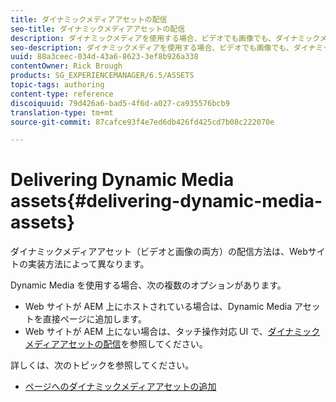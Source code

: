 ```yaml
---
title: ダイナミックメディアアセットの配信
seo-title: ダイナミックメディアアセットの配信
description: ダイナミックメディアを使用する場合、ビデオでも画像でも、ダイナミックメディアアセットを Web サイトに配信するオプションは複数あります。
seo-description: ダイナミックメディアを使用する場合、ビデオでも画像でも、ダイナミックメディアアセットを Web サイトに配信するオプションは複数あります。
uuid: 88a3ceec-034d-43a6-8623-3ef8b926a338
contentOwner: Rick Brough
products: SG_EXPERIENCEMANAGER/6.5/ASSETS
topic-tags: authoring
content-type: reference
discoiquuid: 79d426a6-bad5-4f6d-a027-ca935576bcb9
translation-type: tm+mt
source-git-commit: 87cafce93f4e7ed6db426fd425cd7b08c222070e

---
```



# Delivering Dynamic Media assets{#delivering-dynamic-media-assets}

ダイナミックメディアアセット（ビデオと画像の両方）の配信方法は、Webサイトの実装方法によって異なります。

Dynamic Media を使用する場合、次の複数のオプションがあります。

* Web サイトが AEM 上にホストされている場合は、Dynamic Media アセットを直接ページに追加します。
* Web サイトが AEM 上にない場合は、タッチ操作対応 UI で、[ダイナミックメディアアセットの配信](/help/assets/delivering-dynamic-media-assets.md)を参照してください。

詳しくは、次のトピックを参照してください。

* [ページへのダイナミックメディアアセットの追加](/help/sites-classic-ui-authoring/dynamic-media-assets-adding-to-page.md)

